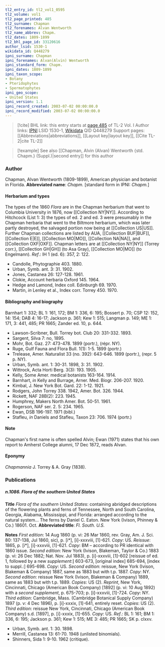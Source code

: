 ```yaml
---
tl2_entry_id: tl2_vol1_0595
tl2_volume: vol1
tl2_page_printed: 485
tl2_surname: Chapman
tl2_forenames: Alvan Wentworth
tl2_name_abbrev: Chapm.
tl2_dates: 1809-1899
tl2_bhl_page_id: 33120616
author_lsid: 1530-1
wikidata_id: Q448279
ipni_surname: Chapman
ipni_forenames: Alvan(Alvin) Wentworth
ipni_standard_form: Chapm.
ipni_dates: 1809-1899
ipni_taxon_scope: 
- Botany
- Pteridophytes
- Spermatophytes
ipni_geo_scope: 
- United States
ipni_version: 1.1
ipni_record_created: 2003-07-02 00:00:00.0
ipni_record_modified: 2003-07-02 00:00:00.0
---
```


> [!cite] BHL link: this entry starts at [page 485](https://www.biodiversitylibrary.org/page/33120616) of TL-2 Vol. I
> Author links: [IPNI](https://www.ipni.org/a/1530-1) LSID 1530-1, [Wikidata](https://www.wikidata.org/wiki/Q448279) QID Q448279
> Support pages: [[Abbreviations|abbreviations]], [[Layout key|layout key]], [[Cite TL-2|cite TL-2]]

> [!example] See also [[Chapman, Alvin (Alvan) Wentworth {std. Chapm.} (Suppl.)|second entry]] for this author

### Author

Chapman, Alvan Wentworth (1809-1899), American physician and botanist in Florida. 
**Abbreviated name**: *Chapm.* \[standard form in IPNI: *Chapm.*\]

#### Herbarium and types

The types of the 1860 *Flora* are in the Chapman herbarium that went to Columbia University in 1876, now [[Collection NY|NY]]. According to Hitchcock (List 1: 3) the types of ed. 2 and ed. 3 were presumably in the Chapman herbaria that went to the Biltmore herbarium, which was later partly destroyed, the salvaged portion now being at [[Collection US|US]]. Further Chapman collections are listed by AUA, [[Collection BUF|BUF]], [[Collection E|E]], [[Collection MO|MO]], [[Collection NA|NA]], and [[Collection OXF|OXF]]. Chapman letters are at [[Collection NY|NY]] (Torrey corr.), [[Collection GH|GH]] (to Asa Gray), [[Collection MO|MO]] (to Engelmann).
*Ref*.: IH 1 (ed. 6): 357, 2: 122.
- Candolle, Phytographie 403. 1880.
- Urban, Symb. ant. 3: 31. 1902.
- Jones, Castanea 26: 127-128. 1961.
- Clokie, Account herbaria Oxford 145. 1964.
- Hedge and Lamond, Index coll. Edinburgh 69. 1970.
- Martin, *in* Lenley et al., Index corr. Torrey 450. 1970.

#### Bibliography and biography

Barnhart 1: 332; BL 1: 161, 172; BM 1: 336, 6: 195; Bossert p. 70; CSP 12: 152, 14: 154; DAB 4: 16-17; Jackson p. 361; Kew 1: 515; Langman p. 149; ME 1: 171, 3: 441, 485; PR 1665; Zander ed. 10, p. 644.
- Lawson-Scribner, Bull. Torrey bot. Club 20: 331-332. 1893.
- Sargent, Silva 7: no, 1895.
- Mohr, Bot. Gaz. 27: 473-478. 1899 (portr.), (répr. NY).
- Ruge, Gulf Fauna and Flora Bull. 1(1): 1-5. 1899 (portr.)
- Trelease, Amer. Naturalist 33 (no. 392): 643-646. 1899 (portr.), (repr. 5 p. NY).
- Urban, Symb. ant. 1: 30-31. 1898, 3: 31. 1902.
- Wittrock, Acta Horti Berg. 3(3): 193. 1905.
- Kelly, Some Amer. medical botanists 163-164. 1914.
- Barnhart, *in* Kelly and Burrage, Arner. Med. Biogr. 206-207. 1920.
- Kimbal, J. New York Bot. Gard. 22: 1-12. 1921.
- Rodgers, John Torrey 338. 1942, Amer. Bot. 326. 1944.
- Rickett, NAF 28B(2): 223. 1945.
- Humphrey, Makers North Amer. Bot. 50-51. 1961.
- Rogerson, NAF ser. 2. 5: 234. 1965.
- Ewan, DSB 196-197. 1971 (bibl.)
- Stafleu, *in* Daniels and Stafleu, Taxon 23: 706. 1974 (portr.)

#### Note

Chapman's first name is often spelled Alvin; Ewan (1971) states that his own report to Amherst College alumni, 17 Dec 1872, reads Alvan.

#### Eponymy

*Chapmannia* J. Torrey & A. Gray (1838).

### Publications

##### n.1086. Flora of the southern United States

**Title**
*Flora of the southern United States*: containing abridged descriptions of the flowering plants and ferns of Tennessee, North and South Carolina, Georgia, Alabama, Mississippi, and Florida: arranged according to the natural system... The ferns by Daniel C. Eaton. New York (Ivison, Phinney & Co.) 18601. Oct.
**Abbreviated title**: *Fl. South. U.S.*

**Notes**
*First edition*: 14 Aug 1860 (p. vi: 26 Mar 1860, rev. Gray, Am. J. Sci. 80: 137-138, Jul 1860, sic), p. \[i\*\], \[i\]-xxxviii, \[1\]-621. *Copy*: US.
*Reissue*: 1865, p. \[i\*\], \[i\]-xxxviii, \[1\]-621. *Copy*: BM – according to PR identical with 1860 issue.
*Second edition*: New York (Ivison, Blakeman, Taylor & Co.) 1883 (p. vi: 26 Dec 1882; Nat. Nov. Jul 1883), p. \[i\]-xxxviii, \[1\]-602 \[reissue of ed. 1, followed by a new *supplement*:\] 603-673, \[original index\] 685-694, \[index to suppl.:\] 695-698. *Copy*: US.
*Second edition*: reissue, New York (Ivison, Blakeman & Company) 1887, same as 1883 but with t.p. 1887. *Copy*: NY.
*Second edition*: reissue New York (Ivison, Blakeman & Company) 1889, same as 1883 but with t.p. 1889. *Copies*: US (2).
*Reprint*, New York, Cincinnati, Chicago (American Book Company) \[1892\] (p. vi: 10 Aug 1892) with a *second supplement*, p. 675-703; p. \[i\]-xxxviii, \[1\]-724. *Copy*: NY.
*Third edition*: Cambridge, Mass. (Cambridge Botanical Supply Company) 1897 (p. v: 4 Dec 1896), p. \[i\]-xxxix, \[1\]-641, entirely reset. *Copies*: US (2).
*Third edition*: reissue New York, Cincinnati, Chicago (American Book Company) s.d. \[1897\], p. \[i\]-xxxix, \[1\]-655. *Copy*: US.
*Ref*.: BL 1: 161; BM 1: 336, 6: 195; Jackson p. 361; Kew 1: 515; ME 3: 485; PR 1665; SK p. clxxv.
- Urban, Symb. ant. 1: 30. 1898.
- Merrill, Castanea 13: 61-70. 1948 (unlisted binomials).
- Shinners, Sida 1: 9-10. 1962 (critique).

